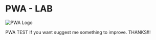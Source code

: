 # PWA - LAB  
![PWA Logo](https://meumobi.github.io/assets/media/pwa/logo.svg)

PWA TEST
If you want suggest me something to improve. THANKS!!!
